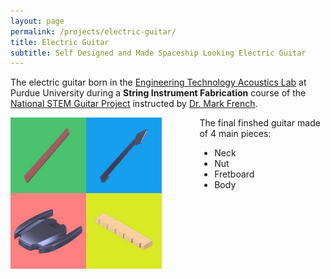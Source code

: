 ```yaml
---
layout: page
permalink: /projects/electric-guitar/
title: Electric Guitar
subtitle: Self Designed and Made Spaceship Looking Electric Guitar
---
```


The electric guitar born in the [Engineering Technology Acoustics Lab](https://polytechnic.purdue.edu/facilities/acoustics-lab) at Purdue University during a **String Instrument Fabrication** course of the [National STEM Guitar Project](http://guitarbuilding.website/) instructed by [Dr. Mark French](https://web.ics.purdue.edu/~rmfrench/index.htm).

<div style="display:flex;">
    <div style="flex:60%;">
        <a href="/img/projects/electric-guitar/Guitar_Four_Parts.jpg"><img src="/img/projects/electric-guitar/Guitar_Four_Parts_Thumbnail.jpg" class = "lazyload" width="80%"></a>
    </div>
    <div style="flex:40%;">
        The final finshed guitar made of 4 main pieces:
        <ul>
            <li>Neck</li>
            <li>Nut</li>
            <li>Fretboard</li>
            <li>Body</li>
        </ul>
    </div>
</div>